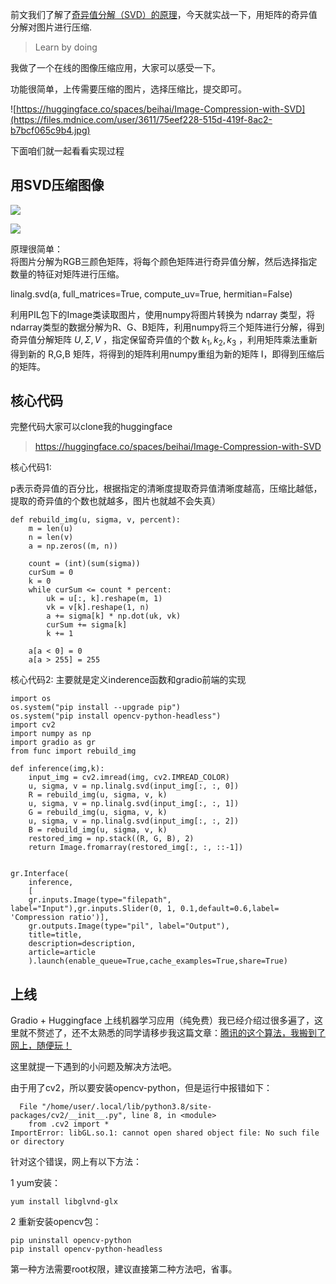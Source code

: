 
前文我们了解了[奇异值分解（SVD）的原理](https://mp.weixin.qq.com/s?__biz=MzA4MjYwMTc5Nw==&amp;mid=2648965531&amp;idx=1&amp;sn=e63b762c12182f74f077df0aa0e7bb53&amp;chksm=879393b1b0e41aa720d7cf54b3c5eac4d26cb4414522d7d5bec67eef871bdee06b4562e33bc4&token=242929914&lang=zh_CN#rd)，今天就实战一下，用矩阵的奇异值分解对图片进行压缩.

> Learn by doing

我做了一个在线的图像压缩应用，大家可以感受一下。

功能很简单，上传需要压缩的图片，选择压缩比，提交即可。

![https://huggingface.co/spaces/beihai/Image-Compression-with-SVD](https://files.mdnice.com/user/3611/75eef228-515d-419f-8ac2-b7bcf065c9b4.jpg)

下面咱们就一起看看实现过程

## 用SVD压缩图像

![](https://files.mdnice.com/user/3611/60913c5f-02b8-4681-bee4-2fe5f1d23747.png)

![](https://files.mdnice.com/user/3611/918d99df-f2ad-43d9-8335-22065ade1995.png)

原理很简单：  
将图片分解为RGB三颜色矩阵，将每个颜色矩阵进行奇异值分解，然后选择指定数量的特征对矩阵进行压缩。

linalg.svd(a, full_matrices=True, compute_uv=True, hermitian=False)


利用PIL包下的Image类读取图片，使用numpy将图片转换为 ndarray 类型，将ndarray类型的数据分解为R、G、B矩阵，利用numpy将三个矩阵进行分解，得到奇异值分解矩阵 $U,\Sigma ,V$ ，指定保留奇异值的个数 $k_1,k_2,k_3$ ，利用矩阵乘法重新得到新的 R,G,B 矩阵，将得到的矩阵利用numpy重组为新的矩阵 I，即得到压缩后的矩阵。

## 核心代码

完整代码大家可以clone我的huggingface

> https://huggingface.co/spaces/beihai/Image-Compression-with-SVD

核心代码1:

p表示奇异值的百分比，根据指定的清晰度提取奇异值清晰度越高，压缩比越低，提取的奇异值的个数也就越多，图片也就越不会失真）

```
def rebuild_img(u, sigma, v, percent): 
    m = len(u)
    n = len(v)
    a = np.zeros((m, n))

    count = (int)(sum(sigma))
    curSum = 0
    k = 0
    while curSum <= count * percent:
        uk = u[:, k].reshape(m, 1)
        vk = v[k].reshape(1, n)
        a += sigma[k] * np.dot(uk, vk)
        curSum += sigma[k]
        k += 1
 
    a[a < 0] = 0
    a[a > 255] = 255
```
核心代码2:
主要就是定义inderence函数和gradio前端的实现
```
import os
os.system("pip install --upgrade pip")
os.system("pip install opencv-python-headless")
import cv2
import numpy as np
import gradio as gr
from func import rebuild_img

def inference(img,k):
    input_img = cv2.imread(img, cv2.IMREAD_COLOR)    
    u, sigma, v = np.linalg.svd(input_img[:, :, 0])
    R = rebuild_img(u, sigma, v, k)
    u, sigma, v = np.linalg.svd(input_img[:, :, 1])
    G = rebuild_img(u, sigma, v, k)
    u, sigma, v = np.linalg.svd(input_img[:, :, 2])
    B = rebuild_img(u, sigma, v, k)
    restored_img = np.stack((R, G, B), 2)
    return Image.fromarray(restored_img[:, :, ::-1])


gr.Interface(
    inference, 
    [
    gr.inputs.Image(type="filepath", label="Input"),gr.inputs.Slider(0, 1, 0.1,default=0.6,label= 'Compression ratio')], 
    gr.outputs.Image(type="pil", label="Output"),
    title=title,
    description=description,
    article=article
    ).launch(enable_queue=True,cache_examples=True,share=True)
```

## 上线
Gradio + Huggingface 上线机器学习应用（纯免费）我已经介绍过很多遍了，这里就不赘述了，还不太熟悉的同学请移步我这篇文章：[腾讯的这个算法，我搬到了网上，随便玩！](https://mp.weixin.qq.com/s?__biz=MzA4MjYwMTc5Nw==&amp;mid=2648965011&amp;idx=1&amp;sn=5a16c12fb7396cfd455ee327bbce3aea&amp;chksm=87946db9b0e3e4afb3324c40ff439ab03a069c3b4f6a18c704f02b0172aa68478f72931dc829&token=242929914&lang=zh_CN#rd)
 
这里就提一下遇到的小问题及解决方法吧。

由于用了cv2，所以要安装opencv-python，但是运行中报错如下：

```
  File "/home/user/.local/lib/python3.8/site-packages/cv2/__init__.py", line 8, in <module>
    from .cv2 import *
ImportError: libGL.so.1: cannot open shared object file: No such file or directory
```
针对这个错误，网上有以下方法：

1 yum安装：  
```
yum install libglvnd-glx
```
2 重新安装opencv包：
```
pip uninstall opencv-python
pip install opencv-python-headless
```
第一种方法需要root权限，建议直接第二种方法吧，省事。


